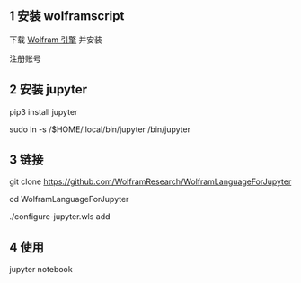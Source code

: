 ## 1 安装 wolframscript

下载 [Wolfram 引擎](https://www.wolfram.com/engine/) 并安装

注册账号

## 2 安装 jupyter

pip3 install jupyter

sudo ln -s /$HOME/.local/bin/jupyter /bin/jupyter

## 3 链接

git clone https://github.com/WolframResearch/WolframLanguageForJupyter

cd WolframLanguageForJupyter

./configure-jupyter.wls add

## 4 使用

jupyter notebook
